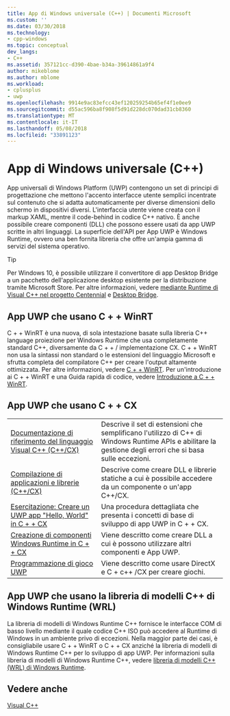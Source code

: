 ```yaml
---
title: App di Windows universale (C++) | Documenti Microsoft
ms.custom: ''
ms.date: 03/30/2018
ms.technology:
- cpp-windows
ms.topic: conceptual
dev_langs:
- C++
ms.assetid: 357121cc-d390-4bae-b34a-39614861a9f4
author: mikeblome
ms.author: mblome
ms.workload:
- cplusplus
- uwp
ms.openlocfilehash: 9914e9ac83efcc43ef120259254b65ef4f1e0ee9
ms.sourcegitcommit: d55ac596ba8f908f5d91d228dc070dad31cb8360
ms.translationtype: MT
ms.contentlocale: it-IT
ms.lasthandoff: 05/08/2018
ms.locfileid: "33891123"
---
```

# <a name="universal-windows-apps-c"></a>App di Windows universale (C++)

App universali di Windows Platform (UWP) contengono un set di principi di progettazione che mettono l'accento interfacce utente semplici incentrate sul contenuto che si adatta automaticamente per diverse dimensioni dello schermo in dispositivi diversi. L'interfaccia utente viene creata con il markup XAML, mentre il code-behind in codice C++ nativo. È anche possibile creare componenti (DLL) che possono essere usati da app UWP scritte in altri linguaggi. La superficie dell'API per App UWP è Windows Runtime, ovvero una ben fornita libreria che offre un'ampia gamma di servizi del sistema operativo.

> [!TIP]  
> Per Windows 10, è possibile utilizzare il convertitore di app Desktop Bridge a un pacchetto dell'applicazione desktop esistente per la distribuzione tramite Microsoft Store. Per altre informazioni, vedere [mediante Runtime di Visual C++ nel progetto Centennial](https://blogs.msdn.microsoft.com/vcblog/2016/07/07/using-visual-c-runtime-in-centennial-project) e [Desktop Bridge](/windows/uwp/porting/desktop-to-uwp-root).

## <a name="uwp-apps-that-use-cwinrt"></a>App UWP che usano C + + WinRT

C + + WinRT è una nuova, di sola intestazione basate sulla libreria C++ language proiezione per Windows Runtime che usa completamente standard C++, diversamente da C + + / implementazione CX. C + + WinRT non usa la sintassi non standard o le estensioni del linguaggio Microsoft e sfrutta completa del compilatore C++ per creare l'output altamente ottimizzata. Per altre informazioni, vedere [C + + WinRT](/windows/uwp/cpp-and-winrt-apis). Per un'introduzione ai C + + WinRT e una Guida rapida di codice, vedere [Introduzione a C + + WinRT](/windows/uwp/cpp-and-winrt-apis/intro-to-using-cpp-with-winrt).

## <a name="uwp-apps-that-use-ccx"></a>App UWP che usano C + + CX

|||
|-|-|
|[Documentazione di riferimento del linguaggio Visual C++ (C++/CX)](../cppcx/visual-c-language-reference-c-cx.md)|Descrive il set di estensioni che semplificano l'utilizzo di C++ di Windows Runtime APIs e abilitare la gestione degli errori che si basa sulle eccezioni.|
|[Compilazione di applicazioni e librerie (C++/CX)](../cppcx/building-apps-and-libraries-c-cx.md)|Descrive come creare DLL e librerie statiche a cui è possibile accedere da un componente o un'app C++/CX.|
|[Esercitazione: Creare un UWP app "Hello, World" in C + + CX](/windows/uwp/get-started/create-a-basic-windows-10-app-in-cpp)|Una procedura dettagliata che presenta i concetti di base di sviluppo di app UWP in C + + CX. |
|[Creazione di componenti Windows Runtime in C + + CX](/windows/uwp/winrt-components/creating-windows-runtime-components-in-cpp)|Viene descritto come creare DLL a cui è possono utilizzare altri componenti e App UWP.|
|[Programmazione di gioco UWP](/windows/uwp/gaming/)|Viene descritto come usare DirectX e C + c++ /CX per creare giochi.|

## <a name="uwp-apps-that-use-the-windows-runtime-c-template-library-wrl"></a>App UWP che usano la libreria di modelli C++ di Windows Runtime (WRL)

La libreria di modelli di Windows Runtime C++ fornisce le interfacce COM di basso livello mediante il quale codice C++ ISO può accedere al Runtime di Windows in un ambiente privo di eccezioni. Nella maggior parte dei casi, è consigliabile usare C + + WinRT o C + + CX anziché la libreria di modelli di Windows Runtime C++ per lo sviluppo di app UWP. Per informazioni sulla libreria di modelli di Windows Runtime C++, vedere [libreria di modelli C++ (WRL) di Windows Runtime](../windows/windows-runtime-cpp-template-library-wrl.md).

## <a name="see-also"></a>Vedere anche

[Visual C++](../visual-cpp-in-visual-studio.md)<br/>
